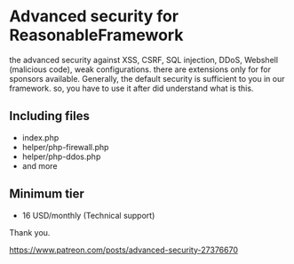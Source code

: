 # Advanced security for ReasonableFramework
the advanced security against XSS, CSRF, SQL injection, DDoS, Webshell (malicious code), weak configurations. there are extensions only for for sponsors available. Generally, the default security is sufficient to you in our framework. so, you have to use it after did understand what is this.

## Including files
- index.php
- helper/php-firewall.php
- helper/php-ddos.php
- and more

## Minimum tier
- 16 USD/monthly (Technical support)

Thank you.

https://www.patreon.com/posts/advanced-security-27376670
